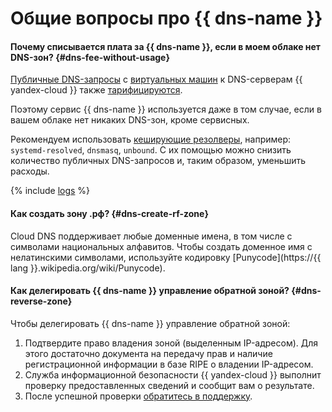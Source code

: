 # Общие вопросы про {{ dns-name }}

#### Почему списывается плата за {{ dns-name }}, если в моем облаке нет DNS-зон? {#dns-fee-without-usage}

[Публичные DNS-запросы](../concepts/dns-zone.md#public-zones) с [виртуальных машин](../../glossary/vm.md) к DNS-серверам {{ yandex-cloud }} также [тарифицируются](../pricing.md#public-dns-requests).

Поэтому сервис {{ dns-name }} используется даже в том случае, если в вашем облаке нет никаких DNS-зон, кроме сервисных.

Рекомендуем использовать [кеширующие резолверы](../tutorials/local-dns-cache.md), например: `systemd-resolved`, `dnsmasq`, `unbound`. С их помощью можно снизить количество публичных DNS-запросов и, таким образом, уменьшить расходы.

{% include [logs](../../_qa/logs.md) %}


#### Как создать зону .рф? {#dns-create-rf-zone}

Cloud DNS поддерживает любые доменные имена, в том числе с символами национальных алфавитов. Чтобы создать доменное имя с нелатинскими символами, используйте кодировку [Punycode](https://{{ lang }}.wikipedia.org/wiki/Punycode).

#### Как делегировать {{ dns-name }} управление обратной зоной? {#dns-reverse-zone}

Чтобы делегировать {{ dns-name }} управление обратной зоной:

1. Подтвердите право владения зоной (выделенным IP-адресом). Для этого достаточно документа на передачу прав и наличие регистрационной информации в базе RIPE о владении IP-адресом.
1. Служба информационной безопасности {{ yandex-cloud }} выполнит проверку предоставленных сведений и сообщит вам о результате.
1. После успешной проверки [обратитесь в поддержку](../../support/overview.md).